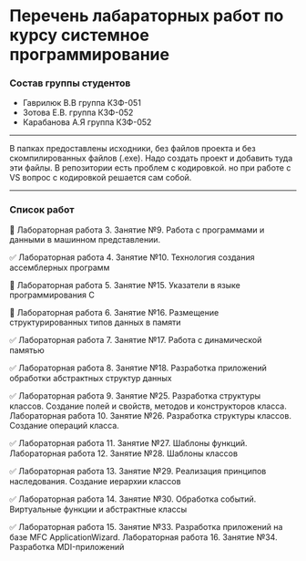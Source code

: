 # Перечень лабараторных работ по курсу системное программирование
### Состав группы студентов
- Гаврилюк В.В группа КЗФ-051
- Зотова Е.В. группа КЗФ-052
- Карабанова А.Я группа КЗФ-052
____
В папках предоставлены исходники, без файлов проекта и без скомпилированных файлов (.exe). Надо создать проект и добавить туда эти файлы. В репозитории есть проблем с кодировкой. но при работе с VS вопрос с кодировкой решается сам собой.
____
### Список работ
:black_square_button: Лабораторная работа 3. Занятие №9. Работа с программами и данными в машинном представлении.    

:white_check_mark: Лабораторная работа 4. Занятие №10. Технология создания ассемблерных программ    

:black_square_button: Лабораторная работа 5. Занятие №15. Указатели в языке программирования С    

:black_square_button: Лабораторная работа 6. Занятие №16. Размещение структурированных типов данных в памяти    

:white_check_mark: Лабораторная работа 7. Занятие №17. Работа с динамической памятью    

:white_check_mark: Лабораторная работа 8. Занятие №18. Разработка приложений обработки абстрактных структур данных    

:white_check_mark: Лабораторная работа 9. Занятие №25. Разработка структуры классов. Создание полей и свойств, методов и конструкторов класса. Лабораторная работа 10. Занятие №26. Разработка структуры классов. Создание операций класса.    

:white_check_mark: Лабораторная работа 11. Занятие №27. Шаблоны функций. Лабораторная работа 12. Занятие №28. Шаблоны классов    

:white_check_mark: Лабораторная работа 13. Занятие №29. Реализация принципов наследования. Создание иерархии классов    

:white_check_mark: Лабораторная работа 14. Занятие №30. Обработка событий. Виртуальные функции и абстрактные классы    

:white_check_mark: Лабораторная работа 15. Занятие №33. Разработка приложений на базе MFC ApplicationWizard. Лабораторная работа 16. Занятие №34. Разработка MDI-приложений    

